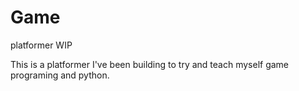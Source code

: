Game
====

platformer WIP

This is a platformer I've been building to try and teach myself game programing and python.
